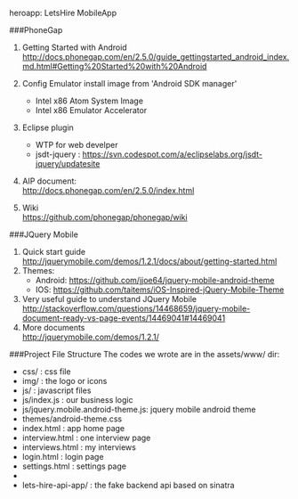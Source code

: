 heroapp: LetsHire MobileApp

###PhoneGap
1. Getting Started with Android  
     http://docs.phonegap.com/en/2.5.0/guide_gettingstarted_android_index.md.html#Getting%20Started%20with%20Android
2. Config Emulator
	install image from 'Android SDK manager'
	* Intel x86 Atom System Image
	* Intel x86 Emulator Accelerator
	
3. 	Eclipse plugin
	* WTP for web develper
	* jsdt-jquery : https://svn.codespot.com/a/eclipselabs.org/jsdt-jquery/updatesite
4. 	AIP document:   
	http://docs.phonegap.com/en/2.5.0/index.html
5. 	Wiki  
	https://github.com/phonegap/phonegap/wiki

###JQuery Mobile
1. Quick start guide  
	http://jquerymobile.com/demos/1.2.1/docs/about/getting-started.html
2. Themes:
	*  Android: https://github.com/jjoe64/jquery-mobile-android-theme
	*  IOS: https://github.com/taitems/iOS-Inspired-jQuery-Mobile-Theme
3. Very useful guide to understand JQuery Mobile  
	http://stackoverflow.com/questions/14468659/jquery-mobile-document-ready-vs-page-events/14469041#14469041
4. More documents  
	http://jquerymobile.com/demos/1.2.1/


###Project File Structure
The codes we wrote are in the assets/www/ dir:

* css/ : css file
* img/	: the logo or icons
* js/	: javascript files
* js/index.js : our business logic
* js/jquery.mobile.android-theme.js: jquery mobile android theme
* themes/android-theme.css
* index.html : app home page
* interview.html : one interview page
* interviews.html : my interviews
* login.html : login page
* settings.html : settings page
*   
* lets-hire-api-app/ : the fake backend api based on sinatra